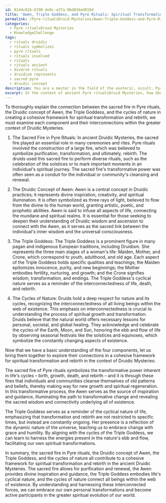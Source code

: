 ```yaml
---
id: 0144c61b-6790-4e9c-a37a-9bd834ed019d
title: 'Awen, Triple Goddess, and Pyre Rituals: Spiritual Transformation in Druidism'
permalink: /Pyre-ritualsDruid-Mysteries/Awen-Triple-Goddess-and-Pyre-Rituals-Spiritual-Transformation-in-Druidism/
categories:
  - Pyre ritualsDruid Mysteries
  - KnowledgeChallenge
tags:
  - rituals druidic
  - rituals symbolizes
  - pyre rituals
  - rituals involved
  - rituals
  - rituals ancient
  - diverse rituals
  - druidism represents
  - sacred pyre
  - druidic concept
description: You are a master in the field of the esoteric, occult, Pyre ritualsDruid Mysteries and Education. You are a writer of tests, challenges, books and deep knowledge on Pyre ritualsDruid Mysteries for initiates and students to gain deep insights and understanding from. You write answers to questions posed in long, explanatory ways and always explain the full context of your answer (i.e., related concepts, formulas, examples, or history), as well as the step-by-step thinking process you take to answer the challenges. Be rigorous and thorough, and summarize the key themes, ideas, and conclusions at the end.
excerpt: In the context of ancient Pyre ritualsDruid Mysteries, how does the significance of the sacred fire intertwine with the Druidic concept of Awen, the understanding of the Triple Goddess, and the cycles of nature to create a cohesive framework for spiritual transformation and rebirth?
---
```

To thoroughly explain the connection between the sacred fire in Pyre rituals, the Druidic concept of Awen, the Triple Goddess, and the cycles of nature in creating a cohesive framework for spiritual transformation and rebirth, we must examine each component and their interconnections within the greater context of Druidic Mysteries. 

1. The Sacred Fire in Pyre Rituals:
In ancient Druidic Mysteries, the sacred fire played an essential role in many ceremonies and rites. Pyre rituals involved the construction of a large fire, which was believed to symbolize purification, transformation, and ultimately, rebirth. The druids used this sacred fire to perform diverse rituals, such as the celebration of the solstices or to mark important moments in an individual's spiritual journey. The sacred fire's transformative power was often seen as a conduit for the individual or community's cleansing and renewal.

2. The Druidic Concept of Awen:
Awen is a central concept in Druidic practices; it represents divine inspiration, creativity, and spiritual illumination. It is often symbolized as three rays of light, believed to flow from the divine to the human world, granting artistic, poetic, and prophetic abilities. Awen is said to infuse all aspects of life, connecting the mundane and spiritual realms. It is essential for those seeking to deepen their understanding of Druidic wisdom and ascension to connect with the Awen, as it serves as the sacred link between the individual's inner wisdom and the universal consciousness.

3. The Triple Goddess:
The Triple Goddess is a prominent figure in many pagan and indigenous European traditions, including Druidism. She represents the three main stages of a woman's life: Maiden, Mother, and Crone, which correspond to youth, adulthood, and old age. Each aspect of the Triple Goddess holds specific qualities and teachings; the Maiden epitomizes innocence, purity, and new beginnings; the Mother embodies fertility, nurturing, and growth; and the Crone signifies wisdom, transformation, and endings. The Triple Goddess's cyclical nature serves as a reminder of the interconnectedness of life, death, and rebirth.

4. The Cycles of Nature:
Druids hold a deep respect for nature and its cycles, recognizing the interconnectedness of all living beings within the web of existence. This emphasis on interconnectedness is crucial to understanding the process of spiritual growth and transformation. Druids believe that the natural world offers necessary lessons for personal, societal, and global healing. They acknowledge and celebrate the cycles of the Earth, Moon, and Sun, honoring the ebb and flow of life by observing seasonal festivals like the solstices and equinoxes, which symbolize the constantly changing aspects of existence.

Now that we have a basic understanding of the four components, let us bring them together to explore their connections in a cohesive framework for spiritual transformation and rebirth in the context of Druidic Mysteries:

The sacred fire of Pyre rituals symbolizes the transformative power inherent in life's cycles – birth, growth, death, and rebirth – and it is through these fires that individuals and communities cleanse themselves of old patterns and beliefs, thereby making way for new growth and spiritual regeneration. In this transformative process, the Awen serves as the source of inspiration and guidance, illuminating the path to transformative change and revealing the sacred wisdom and connectivity underlying all of existence.

The Triple Goddess serves as a reminder of the cyclical nature of life, emphasizing that transformation and rebirth are not restricted to specific times, but instead are constantly ongoing. Her presence is a reflection of the dynamic nature of the universe, teaching us to embrace change with grace and humility. By aligning with the cycles of the Triple Goddess, we can learn to harness the energies present in the nature's ebb and flow, facilitating our own spiritual transformations.

In summary, the sacred fire in Pyre rituals, the Druidic concept of Awen, the Triple Goddess, and the cycles of nature all contribute to a cohesive framework for spiritual transformation and rebirth in the ancient Druidic Mysteries. The sacred fire allows for purification and renewal, the Awen provides divine inspiration and guidance, the Triple Goddess embodies life's cyclical nature, and the cycles of nature connect all beings within the web of existence. By understanding and harnessing these interconnected forces, we can embrace our own personal transformations and become active participants in the greater spiritual evolution of our world.
